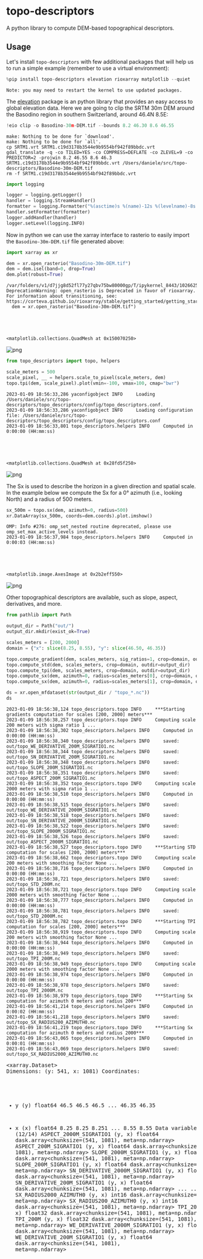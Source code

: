 # topo-descriptors

A python library to compute DEM-based topographical descriptors.

## Usage

Let's install `topo-descriptors` with few additional packages that will help us
to run a simple example (remember to use a virtual environment):


```python
%pip install topo-descriptors elevation rioxarray matplotlib --quiet
```

    Note: you may need to restart the kernel to use updated packages.


The [elevation](https://github.com/bopen/elevation) package is an python library that
provides an easy access to global elevation data. Here we are going to clip the SRTM 30m
DEM around the Basodino region in southern Switzerland, around 46.4N 8.5E:


```python
!eio clip -o Basodino-30m-DEM.tif --bounds 8.2 46.30 8.6 46.55
```

    make: Nothing to be done for `download'.
    make: Nothing to be done for `all'.
    cp SRTM1.vrt SRTM1.c19d3178b3544e9b9554bf942f89bbdc.vrt
    gdal_translate -q -co TILED=YES -co COMPRESS=DEFLATE -co ZLEVEL=9 -co PREDICTOR=2 -projwin 8.2 46.55 8.6 46.3 SRTM1.c19d3178b3544e9b9554bf942f89bbdc.vrt /Users/daniele/src/topo-descriptors/Basodino-30m-DEM.tif
    rm -f SRTM1.c19d3178b3544e9b9554bf942f89bbdc.vrt



```python
import logging

logger = logging.getLogger()
handler = logging.StreamHandler()
formatter = logging.Formatter("%(asctime)s %(name)-12s %(levelname)-8s %(message)s")
handler.setFormatter(formatter)
logger.addHandler(handler)
logger.setLevel(logging.INFO)
```

Now in python we can use the xarray interface to rasterio to easily import the
`Basodino-30m-DEM.tif` file generated above:


```python
import xarray as xr

dem = xr.open_rasterio("Basodino-30m-DEM.tif")
dem = dem.isel(band=0, drop=True)
dem.plot(robust=True)
```

    /var/folders/v1/d7jjg8d52fl77y27qbv75bw80000gp/T/ipykernel_8443/102662558.py:3: DeprecationWarning: open_rasterio is Deprecated in favor of rioxarray. For information about transitioning, see: https://corteva.github.io/rioxarray/stable/getting_started/getting_started.html
      dem = xr.open_rasterio("Basodino-30m-DEM.tif")





    <matplotlib.collections.QuadMesh at 0x150070250>




    
![png](README_files/README_6_2.png)
    



```python
from topo_descriptors import topo, helpers

scale_meters = 500
scale_pixel, __ = helpers.scale_to_pixel(scale_meters, dem)
topo.tpi(dem, scale_pixel).plot(vmin=-100, vmax=100, cmap="bwr")
```

    2023-01-09 18:56:33,286 yaconfigobject INFO     Loading /Users/daniele/src/topo-descriptors/topo_descriptors/config/topo_descriptors.conf.
    2023-01-09 18:56:33,286 yaconfigobject INFO     Loading configuration file: /Users/daniele/src/topo-descriptors/topo_descriptors/config/topo_descriptors.conf
    2023-01-09 18:56:33,801 topo_descriptors.helpers INFO     Computed in 0:00:00 (HH:mm:ss)





    <matplotlib.collections.QuadMesh at 0x28fd5f250>




    
![png](README_files/README_7_2.png)
    


The Sx is used to describe the horizon in a given direction and spatial scale.
In the example below we compute the Sx for a 0° azimuth (i.e., looking North)
and a radius of 500 meters.


```python
sx_500m = topo.sx(dem, azimuth=0, radius=500)
xr.DataArray(sx_500m, coords=dem.coords).plot.imshow()
```

    OMP: Info #276: omp_set_nested routine deprecated, please use omp_set_max_active_levels instead.
    2023-01-09 18:56:37,984 topo_descriptors.helpers INFO     Computed in 0:00:03 (HH:mm:ss)





    <matplotlib.image.AxesImage at 0x2b2eff550>




    
![png](README_files/README_9_2.png)
    


Other topographical descriptors are available, such as slope, aspect, derivatives,
and more.


```python
from pathlib import Path

output_dir = Path("out/")
output_dir.mkdir(exist_ok=True)

scales_meters = [200, 2000]
domain = {"x": slice(8.25, 8.55), "y": slice(46.50, 46.35)}

topo.compute_gradient(dem, scales_meters, sig_ratios=1, crop=domain, outdir=output_dir)
topo.compute_std(dem, scales_meters, crop=domain, outdir=output_dir)
topo.compute_tpi(dem, scales_meters, crop=domain, outdir=output_dir)
topo.compute_sx(dem, azimuth=0, radius=scales_meters[0], crop=domain, outdir=output_dir)
topo.compute_sx(dem, azimuth=0, radius=scales_meters[1], crop=domain, outdir=output_dir)

ds = xr.open_mfdataset(str(output_dir / "topo_*.nc"))
ds
```

    2023-01-09 18:56:38,124 topo_descriptors.topo INFO     ***Starting gradients computation for scales [200, 2000] meters***
    2023-01-09 18:56:38,257 topo_descriptors.topo INFO     Computing scale 200 meters with sigma ratio 1 ...
    2023-01-09 18:56:38,302 topo_descriptors.helpers INFO     Computed in 0:00:00 (HH:mm:ss)
    2023-01-09 18:56:38,340 topo_descriptors.helpers INFO     saved: out/topo_WE_DERIVATIVE_200M_SIGRATIO1.nc
    2023-01-09 18:56:38,344 topo_descriptors.helpers INFO     saved: out/topo_SN_DERIVATIVE_200M_SIGRATIO1.nc
    2023-01-09 18:56:38,348 topo_descriptors.helpers INFO     saved: out/topo_SLOPE_200M_SIGRATIO1.nc
    2023-01-09 18:56:38,351 topo_descriptors.helpers INFO     saved: out/topo_ASPECT_200M_SIGRATIO1.nc
    2023-01-09 18:56:38,352 topo_descriptors.topo INFO     Computing scale 2000 meters with sigma ratio 1 ...
    2023-01-09 18:56:38,510 topo_descriptors.helpers INFO     Computed in 0:00:00 (HH:mm:ss)
    2023-01-09 18:56:38,515 topo_descriptors.helpers INFO     saved: out/topo_WE_DERIVATIVE_2000M_SIGRATIO1.nc
    2023-01-09 18:56:38,518 topo_descriptors.helpers INFO     saved: out/topo_SN_DERIVATIVE_2000M_SIGRATIO1.nc
    2023-01-09 18:56:38,522 topo_descriptors.helpers INFO     saved: out/topo_SLOPE_2000M_SIGRATIO1.nc
    2023-01-09 18:56:38,526 topo_descriptors.helpers INFO     saved: out/topo_ASPECT_2000M_SIGRATIO1.nc
    2023-01-09 18:56:38,527 topo_descriptors.topo INFO     ***Starting STD computation for scales [200, 2000] meters***
    2023-01-09 18:56:38,662 topo_descriptors.topo INFO     Computing scale 200 meters with smoothing factor None ...
    2023-01-09 18:56:38,716 topo_descriptors.helpers INFO     Computed in 0:00:00 (HH:mm:ss)
    2023-01-09 18:56:38,721 topo_descriptors.helpers INFO     saved: out/topo_STD_200M.nc
    2023-01-09 18:56:38,721 topo_descriptors.topo INFO     Computing scale 2000 meters with smoothing factor None ...
    2023-01-09 18:56:38,777 topo_descriptors.helpers INFO     Computed in 0:00:00 (HH:mm:ss)
    2023-01-09 18:56:38,781 topo_descriptors.helpers INFO     saved: out/topo_STD_2000M.nc
    2023-01-09 18:56:38,782 topo_descriptors.topo INFO     ***Starting TPI computation for scales [200, 2000] meters***
    2023-01-09 18:56:38,919 topo_descriptors.topo INFO     Computing scale 200 meters with smoothing factor None ...
    2023-01-09 18:56:38,944 topo_descriptors.helpers INFO     Computed in 0:00:00 (HH:mm:ss)
    2023-01-09 18:56:38,949 topo_descriptors.helpers INFO     saved: out/topo_TPI_200M.nc
    2023-01-09 18:56:38,949 topo_descriptors.topo INFO     Computing scale 2000 meters with smoothing factor None ...
    2023-01-09 18:56:38,974 topo_descriptors.helpers INFO     Computed in 0:00:00 (HH:mm:ss)
    2023-01-09 18:56:38,978 topo_descriptors.helpers INFO     saved: out/topo_TPI_2000M.nc
    2023-01-09 18:56:38,979 topo_descriptors.topo INFO     ***Starting Sx computation for azimuth 0 meters and radius 200***
    2023-01-09 18:56:41,214 topo_descriptors.helpers INFO     Computed in 0:00:02 (HH:mm:ss)
    2023-01-09 18:56:41,218 topo_descriptors.helpers INFO     saved: out/topo_SX_RADIUS200_AZIMUTH0.nc
    2023-01-09 18:56:41,219 topo_descriptors.topo INFO     ***Starting Sx computation for azimuth 0 meters and radius 2000***
    2023-01-09 18:56:43,065 topo_descriptors.helpers INFO     Computed in 0:00:01 (HH:mm:ss)
    2023-01-09 18:56:43,069 topo_descriptors.helpers INFO     saved: out/topo_SX_RADIUS2000_AZIMUTH0.nc





<div><svg style="position: absolute; width: 0; height: 0; overflow: hidden">
<defs>
<symbol id="icon-database" viewBox="0 0 32 32">
<path d="M16 0c-8.837 0-16 2.239-16 5v4c0 2.761 7.163 5 16 5s16-2.239 16-5v-4c0-2.761-7.163-5-16-5z"></path>
<path d="M16 17c-8.837 0-16-2.239-16-5v6c0 2.761 7.163 5 16 5s16-2.239 16-5v-6c0 2.761-7.163 5-16 5z"></path>
<path d="M16 26c-8.837 0-16-2.239-16-5v6c0 2.761 7.163 5 16 5s16-2.239 16-5v-6c0 2.761-7.163 5-16 5z"></path>
</symbol>
<symbol id="icon-file-text2" viewBox="0 0 32 32">
<path d="M28.681 7.159c-0.694-0.947-1.662-2.053-2.724-3.116s-2.169-2.030-3.116-2.724c-1.612-1.182-2.393-1.319-2.841-1.319h-15.5c-1.378 0-2.5 1.121-2.5 2.5v27c0 1.378 1.122 2.5 2.5 2.5h23c1.378 0 2.5-1.122 2.5-2.5v-19.5c0-0.448-0.137-1.23-1.319-2.841zM24.543 5.457c0.959 0.959 1.712 1.825 2.268 2.543h-4.811v-4.811c0.718 0.556 1.584 1.309 2.543 2.268zM28 29.5c0 0.271-0.229 0.5-0.5 0.5h-23c-0.271 0-0.5-0.229-0.5-0.5v-27c0-0.271 0.229-0.5 0.5-0.5 0 0 15.499-0 15.5 0v7c0 0.552 0.448 1 1 1h7v19.5z"></path>
<path d="M23 26h-14c-0.552 0-1-0.448-1-1s0.448-1 1-1h14c0.552 0 1 0.448 1 1s-0.448 1-1 1z"></path>
<path d="M23 22h-14c-0.552 0-1-0.448-1-1s0.448-1 1-1h14c0.552 0 1 0.448 1 1s-0.448 1-1 1z"></path>
<path d="M23 18h-14c-0.552 0-1-0.448-1-1s0.448-1 1-1h14c0.552 0 1 0.448 1 1s-0.448 1-1 1z"></path>
</symbol>
</defs>
</svg>
<style>/* CSS stylesheet for displaying xarray objects in jupyterlab.
 *
 */

:root {
  --xr-font-color0: var(--jp-content-font-color0, rgba(0, 0, 0, 1));
  --xr-font-color2: var(--jp-content-font-color2, rgba(0, 0, 0, 0.54));
  --xr-font-color3: var(--jp-content-font-color3, rgba(0, 0, 0, 0.38));
  --xr-border-color: var(--jp-border-color2, #e0e0e0);
  --xr-disabled-color: var(--jp-layout-color3, #bdbdbd);
  --xr-background-color: var(--jp-layout-color0, white);
  --xr-background-color-row-even: var(--jp-layout-color1, white);
  --xr-background-color-row-odd: var(--jp-layout-color2, #eeeeee);
}

html[theme=dark],
body[data-theme=dark],
body.vscode-dark {
  --xr-font-color0: rgba(255, 255, 255, 1);
  --xr-font-color2: rgba(255, 255, 255, 0.54);
  --xr-font-color3: rgba(255, 255, 255, 0.38);
  --xr-border-color: #1F1F1F;
  --xr-disabled-color: #515151;
  --xr-background-color: #111111;
  --xr-background-color-row-even: #111111;
  --xr-background-color-row-odd: #313131;
}

.xr-wrap {
  display: block !important;
  min-width: 300px;
  max-width: 700px;
}

.xr-text-repr-fallback {
  /* fallback to plain text repr when CSS is not injected (untrusted notebook) */
  display: none;
}

.xr-header {
  padding-top: 6px;
  padding-bottom: 6px;
  margin-bottom: 4px;
  border-bottom: solid 1px var(--xr-border-color);
}

.xr-header > div,
.xr-header > ul {
  display: inline;
  margin-top: 0;
  margin-bottom: 0;
}

.xr-obj-type,
.xr-array-name {
  margin-left: 2px;
  margin-right: 10px;
}

.xr-obj-type {
  color: var(--xr-font-color2);
}

.xr-sections {
  padding-left: 0 !important;
  display: grid;
  grid-template-columns: 150px auto auto 1fr 20px 20px;
}

.xr-section-item {
  display: contents;
}

.xr-section-item input {
  display: none;
}

.xr-section-item input + label {
  color: var(--xr-disabled-color);
}

.xr-section-item input:enabled + label {
  cursor: pointer;
  color: var(--xr-font-color2);
}

.xr-section-item input:enabled + label:hover {
  color: var(--xr-font-color0);
}

.xr-section-summary {
  grid-column: 1;
  color: var(--xr-font-color2);
  font-weight: 500;
}

.xr-section-summary > span {
  display: inline-block;
  padding-left: 0.5em;
}

.xr-section-summary-in:disabled + label {
  color: var(--xr-font-color2);
}

.xr-section-summary-in + label:before {
  display: inline-block;
  content: '►';
  font-size: 11px;
  width: 15px;
  text-align: center;
}

.xr-section-summary-in:disabled + label:before {
  color: var(--xr-disabled-color);
}

.xr-section-summary-in:checked + label:before {
  content: '▼';
}

.xr-section-summary-in:checked + label > span {
  display: none;
}

.xr-section-summary,
.xr-section-inline-details {
  padding-top: 4px;
  padding-bottom: 4px;
}

.xr-section-inline-details {
  grid-column: 2 / -1;
}

.xr-section-details {
  display: none;
  grid-column: 1 / -1;
  margin-bottom: 5px;
}

.xr-section-summary-in:checked ~ .xr-section-details {
  display: contents;
}

.xr-array-wrap {
  grid-column: 1 / -1;
  display: grid;
  grid-template-columns: 20px auto;
}

.xr-array-wrap > label {
  grid-column: 1;
  vertical-align: top;
}

.xr-preview {
  color: var(--xr-font-color3);
}

.xr-array-preview,
.xr-array-data {
  padding: 0 5px !important;
  grid-column: 2;
}

.xr-array-data,
.xr-array-in:checked ~ .xr-array-preview {
  display: none;
}

.xr-array-in:checked ~ .xr-array-data,
.xr-array-preview {
  display: inline-block;
}

.xr-dim-list {
  display: inline-block !important;
  list-style: none;
  padding: 0 !important;
  margin: 0;
}

.xr-dim-list li {
  display: inline-block;
  padding: 0;
  margin: 0;
}

.xr-dim-list:before {
  content: '(';
}

.xr-dim-list:after {
  content: ')';
}

.xr-dim-list li:not(:last-child):after {
  content: ',';
  padding-right: 5px;
}

.xr-has-index {
  font-weight: bold;
}

.xr-var-list,
.xr-var-item {
  display: contents;
}

.xr-var-item > div,
.xr-var-item label,
.xr-var-item > .xr-var-name span {
  background-color: var(--xr-background-color-row-even);
  margin-bottom: 0;
}

.xr-var-item > .xr-var-name:hover span {
  padding-right: 5px;
}

.xr-var-list > li:nth-child(odd) > div,
.xr-var-list > li:nth-child(odd) > label,
.xr-var-list > li:nth-child(odd) > .xr-var-name span {
  background-color: var(--xr-background-color-row-odd);
}

.xr-var-name {
  grid-column: 1;
}

.xr-var-dims {
  grid-column: 2;
}

.xr-var-dtype {
  grid-column: 3;
  text-align: right;
  color: var(--xr-font-color2);
}

.xr-var-preview {
  grid-column: 4;
}

.xr-index-preview {
  grid-column: 2 / 5;
  color: var(--xr-font-color2);
}

.xr-var-name,
.xr-var-dims,
.xr-var-dtype,
.xr-preview,
.xr-attrs dt {
  white-space: nowrap;
  overflow: hidden;
  text-overflow: ellipsis;
  padding-right: 10px;
}

.xr-var-name:hover,
.xr-var-dims:hover,
.xr-var-dtype:hover,
.xr-attrs dt:hover {
  overflow: visible;
  width: auto;
  z-index: 1;
}

.xr-var-attrs,
.xr-var-data,
.xr-index-data {
  display: none;
  background-color: var(--xr-background-color) !important;
  padding-bottom: 5px !important;
}

.xr-var-attrs-in:checked ~ .xr-var-attrs,
.xr-var-data-in:checked ~ .xr-var-data,
.xr-index-data-in:checked ~ .xr-index-data {
  display: block;
}

.xr-var-data > table {
  float: right;
}

.xr-var-name span,
.xr-var-data,
.xr-index-name div,
.xr-index-data,
.xr-attrs {
  padding-left: 25px !important;
}

.xr-attrs,
.xr-var-attrs,
.xr-var-data,
.xr-index-data {
  grid-column: 1 / -1;
}

dl.xr-attrs {
  padding: 0;
  margin: 0;
  display: grid;
  grid-template-columns: 125px auto;
}

.xr-attrs dt,
.xr-attrs dd {
  padding: 0;
  margin: 0;
  float: left;
  padding-right: 10px;
  width: auto;
}

.xr-attrs dt {
  font-weight: normal;
  grid-column: 1;
}

.xr-attrs dt:hover span {
  display: inline-block;
  background: var(--xr-background-color);
  padding-right: 10px;
}

.xr-attrs dd {
  grid-column: 2;
  white-space: pre-wrap;
  word-break: break-all;
}

.xr-icon-database,
.xr-icon-file-text2,
.xr-no-icon {
  display: inline-block;
  vertical-align: middle;
  width: 1em;
  height: 1.5em !important;
  stroke-width: 0;
  stroke: currentColor;
  fill: currentColor;
}
</style><pre class='xr-text-repr-fallback'>&lt;xarray.Dataset&gt;
Dimensions:                        (y: 541, x: 1081)
Coordinates:
  * y                              (y) float64 46.5 46.5 46.5 ... 46.35 46.35
  * x                              (x) float64 8.25 8.25 8.251 ... 8.55 8.55
Data variables: (12/14)
    ASPECT_2000M_SIGRATIO1         (y, x) float64 dask.array&lt;chunksize=(541, 1081), meta=np.ndarray&gt;
    ASPECT_200M_SIGRATIO1          (y, x) float64 dask.array&lt;chunksize=(541, 1081), meta=np.ndarray&gt;
    SLOPE_2000M_SIGRATIO1          (y, x) float64 dask.array&lt;chunksize=(541, 1081), meta=np.ndarray&gt;
    SLOPE_200M_SIGRATIO1           (y, x) float64 dask.array&lt;chunksize=(541, 1081), meta=np.ndarray&gt;
    SN_DERIVATIVE_2000M_SIGRATIO1  (y, x) float64 dask.array&lt;chunksize=(541, 1081), meta=np.ndarray&gt;
    SN_DERIVATIVE_200M_SIGRATIO1   (y, x) float64 dask.array&lt;chunksize=(541, 1081), meta=np.ndarray&gt;
    ...                             ...
    SX_RADIUS2000_AZIMUTH0         (y, x) int16 dask.array&lt;chunksize=(541, 1081), meta=np.ndarray&gt;
    SX_RADIUS200_AZIMUTH0          (y, x) int16 dask.array&lt;chunksize=(541, 1081), meta=np.ndarray&gt;
    TPI_2000M                      (y, x) float32 dask.array&lt;chunksize=(541, 1081), meta=np.ndarray&gt;
    TPI_200M                       (y, x) float32 dask.array&lt;chunksize=(541, 1081), meta=np.ndarray&gt;
    WE_DERIVATIVE_2000M_SIGRATIO1  (y, x) float64 dask.array&lt;chunksize=(541, 1081), meta=np.ndarray&gt;
    WE_DERIVATIVE_200M_SIGRATIO1   (y, x) float64 dask.array&lt;chunksize=(541, 1081), meta=np.ndarray&gt;</pre><div class='xr-wrap' style='display:none'><div class='xr-header'><div class='xr-obj-type'>xarray.Dataset</div></div><ul class='xr-sections'><li class='xr-section-item'><input id='section-4b721130-c21d-4f9f-abf0-e0158e9eb303' class='xr-section-summary-in' type='checkbox' disabled ><label for='section-4b721130-c21d-4f9f-abf0-e0158e9eb303' class='xr-section-summary'  title='Expand/collapse section'>Dimensions:</label><div class='xr-section-inline-details'><ul class='xr-dim-list'><li><span class='xr-has-index'>y</span>: 541</li><li><span class='xr-has-index'>x</span>: 1081</li></ul></div><div class='xr-section-details'></div></li><li class='xr-section-item'><input id='section-c39f9bee-7072-4ccd-b25b-67114592fb19' class='xr-section-summary-in' type='checkbox'  checked><label for='section-c39f9bee-7072-4ccd-b25b-67114592fb19' class='xr-section-summary' >Coordinates: <span>(2)</span></label><div class='xr-section-inline-details'></div><div class='xr-section-details'><ul class='xr-var-list'><li class='xr-var-item'><div class='xr-var-name'><span class='xr-has-index'>y</span></div><div class='xr-var-dims'>(y)</div><div class='xr-var-dtype'>float64</div><div class='xr-var-preview xr-preview'>46.5 46.5 46.5 ... 46.35 46.35</div><input id='attrs-7741060f-e179-4ec9-9a4f-23d9c1e1239b' class='xr-var-attrs-in' type='checkbox' disabled><label for='attrs-7741060f-e179-4ec9-9a4f-23d9c1e1239b' title='Show/Hide attributes'><svg class='icon xr-icon-file-text2'><use xlink:href='#icon-file-text2'></use></svg></label><input id='data-8af5b18e-39a0-4d3c-bf92-76698ac7be7b' class='xr-var-data-in' type='checkbox'><label for='data-8af5b18e-39a0-4d3c-bf92-76698ac7be7b' title='Show/Hide data repr'><svg class='icon xr-icon-database'><use xlink:href='#icon-database'></use></svg></label><div class='xr-var-attrs'><dl class='xr-attrs'></dl></div><div class='xr-var-data'><pre>array([46.5     , 46.499722, 46.499444, ..., 46.350556, 46.350278, 46.35    ])</pre></div></li><li class='xr-var-item'><div class='xr-var-name'><span class='xr-has-index'>x</span></div><div class='xr-var-dims'>(x)</div><div class='xr-var-dtype'>float64</div><div class='xr-var-preview xr-preview'>8.25 8.25 8.251 ... 8.549 8.55 8.55</div><input id='attrs-eb1fb14c-acec-4045-b715-f11826b37af4' class='xr-var-attrs-in' type='checkbox' disabled><label for='attrs-eb1fb14c-acec-4045-b715-f11826b37af4' title='Show/Hide attributes'><svg class='icon xr-icon-file-text2'><use xlink:href='#icon-file-text2'></use></svg></label><input id='data-42b89181-2603-4f31-948b-b50333c6446e' class='xr-var-data-in' type='checkbox'><label for='data-42b89181-2603-4f31-948b-b50333c6446e' title='Show/Hide data repr'><svg class='icon xr-icon-database'><use xlink:href='#icon-database'></use></svg></label><div class='xr-var-attrs'><dl class='xr-attrs'></dl></div><div class='xr-var-data'><pre>array([8.25    , 8.250278, 8.250556, ..., 8.549444, 8.549722, 8.55    ])</pre></div></li></ul></div></li><li class='xr-section-item'><input id='section-8f39a857-400d-40e2-8825-34e159b0da62' class='xr-section-summary-in' type='checkbox'  checked><label for='section-8f39a857-400d-40e2-8825-34e159b0da62' class='xr-section-summary' >Data variables: <span>(14)</span></label><div class='xr-section-inline-details'></div><div class='xr-section-details'><ul class='xr-var-list'><li class='xr-var-item'><div class='xr-var-name'><span>ASPECT_2000M_SIGRATIO1</span></div><div class='xr-var-dims'>(y, x)</div><div class='xr-var-dtype'>float64</div><div class='xr-var-preview xr-preview'>dask.array&lt;chunksize=(541, 1081), meta=np.ndarray&gt;</div><input id='attrs-ff471a68-1bd4-4dd3-927c-e077317afaeb' class='xr-var-attrs-in' type='checkbox' disabled><label for='attrs-ff471a68-1bd4-4dd3-927c-e077317afaeb' title='Show/Hide attributes'><svg class='icon xr-icon-file-text2'><use xlink:href='#icon-file-text2'></use></svg></label><input id='data-dadb9050-f7fb-4a29-8cd8-e87034bc865d' class='xr-var-data-in' type='checkbox'><label for='data-dadb9050-f7fb-4a29-8cd8-e87034bc865d' title='Show/Hide data repr'><svg class='icon xr-icon-database'><use xlink:href='#icon-database'></use></svg></label><div class='xr-var-attrs'><dl class='xr-attrs'></dl></div><div class='xr-var-data'><table>
    <tr>
        <td>
            <table style="border-collapse: collapse;">
                <thead>
                    <tr>
                        <td> </td>
                        <th> Array </th>
                        <th> Chunk </th>
                    </tr>
                </thead>
                <tbody>

                    <tr>
                        <th> Bytes </th>
                        <td> 4.46 MiB </td>
                        <td> 4.46 MiB </td>
                    </tr>

                    <tr>
                        <th> Shape </th>
                        <td> (541, 1081) </td>
                        <td> (541, 1081) </td>
                    </tr>
                    <tr>
                        <th> Dask graph </th>
                        <td colspan="2"> 1 chunks in 2 graph layers </td>
                    </tr>
                    <tr>
                        <th> Data type </th>
                        <td colspan="2"> float64 numpy.ndarray </td>
                    </tr>
                </tbody>
            </table>
        </td>
        <td>
        <svg width="170" height="110" style="stroke:rgb(0,0,0);stroke-width:1" >

  <!-- Horizontal lines -->
  <line x1="0" y1="0" x2="120" y2="0" style="stroke-width:2" />
  <line x1="0" y1="60" x2="120" y2="60" style="stroke-width:2" />

  <!-- Vertical lines -->
  <line x1="0" y1="0" x2="0" y2="60" style="stroke-width:2" />
  <line x1="120" y1="0" x2="120" y2="60" style="stroke-width:2" />

  <!-- Colored Rectangle -->
  <polygon points="0.0,0.0 120.0,0.0 120.0,60.05550416281221 0.0,60.05550416281221" style="fill:#ECB172A0;stroke-width:0"/>

  <!-- Text -->
  <text x="60.000000" y="80.055504" font-size="1.0rem" font-weight="100" text-anchor="middle" >1081</text>
  <text x="140.000000" y="30.027752" font-size="1.0rem" font-weight="100" text-anchor="middle" transform="rotate(-90,140.000000,30.027752)">541</text>
</svg>
        </td>
    </tr>
</table></div></li><li class='xr-var-item'><div class='xr-var-name'><span>ASPECT_200M_SIGRATIO1</span></div><div class='xr-var-dims'>(y, x)</div><div class='xr-var-dtype'>float64</div><div class='xr-var-preview xr-preview'>dask.array&lt;chunksize=(541, 1081), meta=np.ndarray&gt;</div><input id='attrs-2482905d-a803-4318-9429-dd2fad414e53' class='xr-var-attrs-in' type='checkbox' disabled><label for='attrs-2482905d-a803-4318-9429-dd2fad414e53' title='Show/Hide attributes'><svg class='icon xr-icon-file-text2'><use xlink:href='#icon-file-text2'></use></svg></label><input id='data-72e5d366-1357-4b93-b639-d5d2f319389e' class='xr-var-data-in' type='checkbox'><label for='data-72e5d366-1357-4b93-b639-d5d2f319389e' title='Show/Hide data repr'><svg class='icon xr-icon-database'><use xlink:href='#icon-database'></use></svg></label><div class='xr-var-attrs'><dl class='xr-attrs'></dl></div><div class='xr-var-data'><table>
    <tr>
        <td>
            <table style="border-collapse: collapse;">
                <thead>
                    <tr>
                        <td> </td>
                        <th> Array </th>
                        <th> Chunk </th>
                    </tr>
                </thead>
                <tbody>

                    <tr>
                        <th> Bytes </th>
                        <td> 4.46 MiB </td>
                        <td> 4.46 MiB </td>
                    </tr>

                    <tr>
                        <th> Shape </th>
                        <td> (541, 1081) </td>
                        <td> (541, 1081) </td>
                    </tr>
                    <tr>
                        <th> Dask graph </th>
                        <td colspan="2"> 1 chunks in 2 graph layers </td>
                    </tr>
                    <tr>
                        <th> Data type </th>
                        <td colspan="2"> float64 numpy.ndarray </td>
                    </tr>
                </tbody>
            </table>
        </td>
        <td>
        <svg width="170" height="110" style="stroke:rgb(0,0,0);stroke-width:1" >

  <!-- Horizontal lines -->
  <line x1="0" y1="0" x2="120" y2="0" style="stroke-width:2" />
  <line x1="0" y1="60" x2="120" y2="60" style="stroke-width:2" />

  <!-- Vertical lines -->
  <line x1="0" y1="0" x2="0" y2="60" style="stroke-width:2" />
  <line x1="120" y1="0" x2="120" y2="60" style="stroke-width:2" />

  <!-- Colored Rectangle -->
  <polygon points="0.0,0.0 120.0,0.0 120.0,60.05550416281221 0.0,60.05550416281221" style="fill:#ECB172A0;stroke-width:0"/>

  <!-- Text -->
  <text x="60.000000" y="80.055504" font-size="1.0rem" font-weight="100" text-anchor="middle" >1081</text>
  <text x="140.000000" y="30.027752" font-size="1.0rem" font-weight="100" text-anchor="middle" transform="rotate(-90,140.000000,30.027752)">541</text>
</svg>
        </td>
    </tr>
</table></div></li><li class='xr-var-item'><div class='xr-var-name'><span>SLOPE_2000M_SIGRATIO1</span></div><div class='xr-var-dims'>(y, x)</div><div class='xr-var-dtype'>float64</div><div class='xr-var-preview xr-preview'>dask.array&lt;chunksize=(541, 1081), meta=np.ndarray&gt;</div><input id='attrs-fae38982-9984-4e51-9356-9f6295a18e59' class='xr-var-attrs-in' type='checkbox' disabled><label for='attrs-fae38982-9984-4e51-9356-9f6295a18e59' title='Show/Hide attributes'><svg class='icon xr-icon-file-text2'><use xlink:href='#icon-file-text2'></use></svg></label><input id='data-435515b4-2d45-4594-8726-30a82c56de3e' class='xr-var-data-in' type='checkbox'><label for='data-435515b4-2d45-4594-8726-30a82c56de3e' title='Show/Hide data repr'><svg class='icon xr-icon-database'><use xlink:href='#icon-database'></use></svg></label><div class='xr-var-attrs'><dl class='xr-attrs'></dl></div><div class='xr-var-data'><table>
    <tr>
        <td>
            <table style="border-collapse: collapse;">
                <thead>
                    <tr>
                        <td> </td>
                        <th> Array </th>
                        <th> Chunk </th>
                    </tr>
                </thead>
                <tbody>

                    <tr>
                        <th> Bytes </th>
                        <td> 4.46 MiB </td>
                        <td> 4.46 MiB </td>
                    </tr>

                    <tr>
                        <th> Shape </th>
                        <td> (541, 1081) </td>
                        <td> (541, 1081) </td>
                    </tr>
                    <tr>
                        <th> Dask graph </th>
                        <td colspan="2"> 1 chunks in 2 graph layers </td>
                    </tr>
                    <tr>
                        <th> Data type </th>
                        <td colspan="2"> float64 numpy.ndarray </td>
                    </tr>
                </tbody>
            </table>
        </td>
        <td>
        <svg width="170" height="110" style="stroke:rgb(0,0,0);stroke-width:1" >

  <!-- Horizontal lines -->
  <line x1="0" y1="0" x2="120" y2="0" style="stroke-width:2" />
  <line x1="0" y1="60" x2="120" y2="60" style="stroke-width:2" />

  <!-- Vertical lines -->
  <line x1="0" y1="0" x2="0" y2="60" style="stroke-width:2" />
  <line x1="120" y1="0" x2="120" y2="60" style="stroke-width:2" />

  <!-- Colored Rectangle -->
  <polygon points="0.0,0.0 120.0,0.0 120.0,60.05550416281221 0.0,60.05550416281221" style="fill:#ECB172A0;stroke-width:0"/>

  <!-- Text -->
  <text x="60.000000" y="80.055504" font-size="1.0rem" font-weight="100" text-anchor="middle" >1081</text>
  <text x="140.000000" y="30.027752" font-size="1.0rem" font-weight="100" text-anchor="middle" transform="rotate(-90,140.000000,30.027752)">541</text>
</svg>
        </td>
    </tr>
</table></div></li><li class='xr-var-item'><div class='xr-var-name'><span>SLOPE_200M_SIGRATIO1</span></div><div class='xr-var-dims'>(y, x)</div><div class='xr-var-dtype'>float64</div><div class='xr-var-preview xr-preview'>dask.array&lt;chunksize=(541, 1081), meta=np.ndarray&gt;</div><input id='attrs-e914427a-5431-4203-9e2f-193825ac2136' class='xr-var-attrs-in' type='checkbox' disabled><label for='attrs-e914427a-5431-4203-9e2f-193825ac2136' title='Show/Hide attributes'><svg class='icon xr-icon-file-text2'><use xlink:href='#icon-file-text2'></use></svg></label><input id='data-65fc89ef-fe00-48e3-ba2c-559750d67661' class='xr-var-data-in' type='checkbox'><label for='data-65fc89ef-fe00-48e3-ba2c-559750d67661' title='Show/Hide data repr'><svg class='icon xr-icon-database'><use xlink:href='#icon-database'></use></svg></label><div class='xr-var-attrs'><dl class='xr-attrs'></dl></div><div class='xr-var-data'><table>
    <tr>
        <td>
            <table style="border-collapse: collapse;">
                <thead>
                    <tr>
                        <td> </td>
                        <th> Array </th>
                        <th> Chunk </th>
                    </tr>
                </thead>
                <tbody>

                    <tr>
                        <th> Bytes </th>
                        <td> 4.46 MiB </td>
                        <td> 4.46 MiB </td>
                    </tr>

                    <tr>
                        <th> Shape </th>
                        <td> (541, 1081) </td>
                        <td> (541, 1081) </td>
                    </tr>
                    <tr>
                        <th> Dask graph </th>
                        <td colspan="2"> 1 chunks in 2 graph layers </td>
                    </tr>
                    <tr>
                        <th> Data type </th>
                        <td colspan="2"> float64 numpy.ndarray </td>
                    </tr>
                </tbody>
            </table>
        </td>
        <td>
        <svg width="170" height="110" style="stroke:rgb(0,0,0);stroke-width:1" >

  <!-- Horizontal lines -->
  <line x1="0" y1="0" x2="120" y2="0" style="stroke-width:2" />
  <line x1="0" y1="60" x2="120" y2="60" style="stroke-width:2" />

  <!-- Vertical lines -->
  <line x1="0" y1="0" x2="0" y2="60" style="stroke-width:2" />
  <line x1="120" y1="0" x2="120" y2="60" style="stroke-width:2" />

  <!-- Colored Rectangle -->
  <polygon points="0.0,0.0 120.0,0.0 120.0,60.05550416281221 0.0,60.05550416281221" style="fill:#ECB172A0;stroke-width:0"/>

  <!-- Text -->
  <text x="60.000000" y="80.055504" font-size="1.0rem" font-weight="100" text-anchor="middle" >1081</text>
  <text x="140.000000" y="30.027752" font-size="1.0rem" font-weight="100" text-anchor="middle" transform="rotate(-90,140.000000,30.027752)">541</text>
</svg>
        </td>
    </tr>
</table></div></li><li class='xr-var-item'><div class='xr-var-name'><span>SN_DERIVATIVE_2000M_SIGRATIO1</span></div><div class='xr-var-dims'>(y, x)</div><div class='xr-var-dtype'>float64</div><div class='xr-var-preview xr-preview'>dask.array&lt;chunksize=(541, 1081), meta=np.ndarray&gt;</div><input id='attrs-942077c4-18d6-4cb7-92dc-94f043053ee9' class='xr-var-attrs-in' type='checkbox' disabled><label for='attrs-942077c4-18d6-4cb7-92dc-94f043053ee9' title='Show/Hide attributes'><svg class='icon xr-icon-file-text2'><use xlink:href='#icon-file-text2'></use></svg></label><input id='data-0a1f4dcc-764a-4a0b-9b52-9759db61cdd1' class='xr-var-data-in' type='checkbox'><label for='data-0a1f4dcc-764a-4a0b-9b52-9759db61cdd1' title='Show/Hide data repr'><svg class='icon xr-icon-database'><use xlink:href='#icon-database'></use></svg></label><div class='xr-var-attrs'><dl class='xr-attrs'></dl></div><div class='xr-var-data'><table>
    <tr>
        <td>
            <table style="border-collapse: collapse;">
                <thead>
                    <tr>
                        <td> </td>
                        <th> Array </th>
                        <th> Chunk </th>
                    </tr>
                </thead>
                <tbody>

                    <tr>
                        <th> Bytes </th>
                        <td> 4.46 MiB </td>
                        <td> 4.46 MiB </td>
                    </tr>

                    <tr>
                        <th> Shape </th>
                        <td> (541, 1081) </td>
                        <td> (541, 1081) </td>
                    </tr>
                    <tr>
                        <th> Dask graph </th>
                        <td colspan="2"> 1 chunks in 2 graph layers </td>
                    </tr>
                    <tr>
                        <th> Data type </th>
                        <td colspan="2"> float64 numpy.ndarray </td>
                    </tr>
                </tbody>
            </table>
        </td>
        <td>
        <svg width="170" height="110" style="stroke:rgb(0,0,0);stroke-width:1" >

  <!-- Horizontal lines -->
  <line x1="0" y1="0" x2="120" y2="0" style="stroke-width:2" />
  <line x1="0" y1="60" x2="120" y2="60" style="stroke-width:2" />

  <!-- Vertical lines -->
  <line x1="0" y1="0" x2="0" y2="60" style="stroke-width:2" />
  <line x1="120" y1="0" x2="120" y2="60" style="stroke-width:2" />

  <!-- Colored Rectangle -->
  <polygon points="0.0,0.0 120.0,0.0 120.0,60.05550416281221 0.0,60.05550416281221" style="fill:#ECB172A0;stroke-width:0"/>

  <!-- Text -->
  <text x="60.000000" y="80.055504" font-size="1.0rem" font-weight="100" text-anchor="middle" >1081</text>
  <text x="140.000000" y="30.027752" font-size="1.0rem" font-weight="100" text-anchor="middle" transform="rotate(-90,140.000000,30.027752)">541</text>
</svg>
        </td>
    </tr>
</table></div></li><li class='xr-var-item'><div class='xr-var-name'><span>SN_DERIVATIVE_200M_SIGRATIO1</span></div><div class='xr-var-dims'>(y, x)</div><div class='xr-var-dtype'>float64</div><div class='xr-var-preview xr-preview'>dask.array&lt;chunksize=(541, 1081), meta=np.ndarray&gt;</div><input id='attrs-2d72e469-1c2d-4e5a-837b-af1c187c20f4' class='xr-var-attrs-in' type='checkbox' disabled><label for='attrs-2d72e469-1c2d-4e5a-837b-af1c187c20f4' title='Show/Hide attributes'><svg class='icon xr-icon-file-text2'><use xlink:href='#icon-file-text2'></use></svg></label><input id='data-e7172979-617c-42f4-b9cf-4a5c962b69eb' class='xr-var-data-in' type='checkbox'><label for='data-e7172979-617c-42f4-b9cf-4a5c962b69eb' title='Show/Hide data repr'><svg class='icon xr-icon-database'><use xlink:href='#icon-database'></use></svg></label><div class='xr-var-attrs'><dl class='xr-attrs'></dl></div><div class='xr-var-data'><table>
    <tr>
        <td>
            <table style="border-collapse: collapse;">
                <thead>
                    <tr>
                        <td> </td>
                        <th> Array </th>
                        <th> Chunk </th>
                    </tr>
                </thead>
                <tbody>

                    <tr>
                        <th> Bytes </th>
                        <td> 4.46 MiB </td>
                        <td> 4.46 MiB </td>
                    </tr>

                    <tr>
                        <th> Shape </th>
                        <td> (541, 1081) </td>
                        <td> (541, 1081) </td>
                    </tr>
                    <tr>
                        <th> Dask graph </th>
                        <td colspan="2"> 1 chunks in 2 graph layers </td>
                    </tr>
                    <tr>
                        <th> Data type </th>
                        <td colspan="2"> float64 numpy.ndarray </td>
                    </tr>
                </tbody>
            </table>
        </td>
        <td>
        <svg width="170" height="110" style="stroke:rgb(0,0,0);stroke-width:1" >

  <!-- Horizontal lines -->
  <line x1="0" y1="0" x2="120" y2="0" style="stroke-width:2" />
  <line x1="0" y1="60" x2="120" y2="60" style="stroke-width:2" />

  <!-- Vertical lines -->
  <line x1="0" y1="0" x2="0" y2="60" style="stroke-width:2" />
  <line x1="120" y1="0" x2="120" y2="60" style="stroke-width:2" />

  <!-- Colored Rectangle -->
  <polygon points="0.0,0.0 120.0,0.0 120.0,60.05550416281221 0.0,60.05550416281221" style="fill:#ECB172A0;stroke-width:0"/>

  <!-- Text -->
  <text x="60.000000" y="80.055504" font-size="1.0rem" font-weight="100" text-anchor="middle" >1081</text>
  <text x="140.000000" y="30.027752" font-size="1.0rem" font-weight="100" text-anchor="middle" transform="rotate(-90,140.000000,30.027752)">541</text>
</svg>
        </td>
    </tr>
</table></div></li><li class='xr-var-item'><div class='xr-var-name'><span>STD_2000M</span></div><div class='xr-var-dims'>(y, x)</div><div class='xr-var-dtype'>float64</div><div class='xr-var-preview xr-preview'>dask.array&lt;chunksize=(541, 1081), meta=np.ndarray&gt;</div><input id='attrs-8a210a9d-e281-420a-b901-21f78188ac2a' class='xr-var-attrs-in' type='checkbox' disabled><label for='attrs-8a210a9d-e281-420a-b901-21f78188ac2a' title='Show/Hide attributes'><svg class='icon xr-icon-file-text2'><use xlink:href='#icon-file-text2'></use></svg></label><input id='data-c2474a16-21d4-441a-8dc2-087e30590b9d' class='xr-var-data-in' type='checkbox'><label for='data-c2474a16-21d4-441a-8dc2-087e30590b9d' title='Show/Hide data repr'><svg class='icon xr-icon-database'><use xlink:href='#icon-database'></use></svg></label><div class='xr-var-attrs'><dl class='xr-attrs'></dl></div><div class='xr-var-data'><table>
    <tr>
        <td>
            <table style="border-collapse: collapse;">
                <thead>
                    <tr>
                        <td> </td>
                        <th> Array </th>
                        <th> Chunk </th>
                    </tr>
                </thead>
                <tbody>

                    <tr>
                        <th> Bytes </th>
                        <td> 4.46 MiB </td>
                        <td> 4.46 MiB </td>
                    </tr>

                    <tr>
                        <th> Shape </th>
                        <td> (541, 1081) </td>
                        <td> (541, 1081) </td>
                    </tr>
                    <tr>
                        <th> Dask graph </th>
                        <td colspan="2"> 1 chunks in 2 graph layers </td>
                    </tr>
                    <tr>
                        <th> Data type </th>
                        <td colspan="2"> float64 numpy.ndarray </td>
                    </tr>
                </tbody>
            </table>
        </td>
        <td>
        <svg width="170" height="110" style="stroke:rgb(0,0,0);stroke-width:1" >

  <!-- Horizontal lines -->
  <line x1="0" y1="0" x2="120" y2="0" style="stroke-width:2" />
  <line x1="0" y1="60" x2="120" y2="60" style="stroke-width:2" />

  <!-- Vertical lines -->
  <line x1="0" y1="0" x2="0" y2="60" style="stroke-width:2" />
  <line x1="120" y1="0" x2="120" y2="60" style="stroke-width:2" />

  <!-- Colored Rectangle -->
  <polygon points="0.0,0.0 120.0,0.0 120.0,60.05550416281221 0.0,60.05550416281221" style="fill:#ECB172A0;stroke-width:0"/>

  <!-- Text -->
  <text x="60.000000" y="80.055504" font-size="1.0rem" font-weight="100" text-anchor="middle" >1081</text>
  <text x="140.000000" y="30.027752" font-size="1.0rem" font-weight="100" text-anchor="middle" transform="rotate(-90,140.000000,30.027752)">541</text>
</svg>
        </td>
    </tr>
</table></div></li><li class='xr-var-item'><div class='xr-var-name'><span>STD_200M</span></div><div class='xr-var-dims'>(y, x)</div><div class='xr-var-dtype'>float64</div><div class='xr-var-preview xr-preview'>dask.array&lt;chunksize=(541, 1081), meta=np.ndarray&gt;</div><input id='attrs-4a7070d9-a3d5-4cee-b044-8562e7da282c' class='xr-var-attrs-in' type='checkbox' disabled><label for='attrs-4a7070d9-a3d5-4cee-b044-8562e7da282c' title='Show/Hide attributes'><svg class='icon xr-icon-file-text2'><use xlink:href='#icon-file-text2'></use></svg></label><input id='data-2b30def2-fd19-4c77-aad3-7aa7db2f233b' class='xr-var-data-in' type='checkbox'><label for='data-2b30def2-fd19-4c77-aad3-7aa7db2f233b' title='Show/Hide data repr'><svg class='icon xr-icon-database'><use xlink:href='#icon-database'></use></svg></label><div class='xr-var-attrs'><dl class='xr-attrs'></dl></div><div class='xr-var-data'><table>
    <tr>
        <td>
            <table style="border-collapse: collapse;">
                <thead>
                    <tr>
                        <td> </td>
                        <th> Array </th>
                        <th> Chunk </th>
                    </tr>
                </thead>
                <tbody>

                    <tr>
                        <th> Bytes </th>
                        <td> 4.46 MiB </td>
                        <td> 4.46 MiB </td>
                    </tr>

                    <tr>
                        <th> Shape </th>
                        <td> (541, 1081) </td>
                        <td> (541, 1081) </td>
                    </tr>
                    <tr>
                        <th> Dask graph </th>
                        <td colspan="2"> 1 chunks in 2 graph layers </td>
                    </tr>
                    <tr>
                        <th> Data type </th>
                        <td colspan="2"> float64 numpy.ndarray </td>
                    </tr>
                </tbody>
            </table>
        </td>
        <td>
        <svg width="170" height="110" style="stroke:rgb(0,0,0);stroke-width:1" >

  <!-- Horizontal lines -->
  <line x1="0" y1="0" x2="120" y2="0" style="stroke-width:2" />
  <line x1="0" y1="60" x2="120" y2="60" style="stroke-width:2" />

  <!-- Vertical lines -->
  <line x1="0" y1="0" x2="0" y2="60" style="stroke-width:2" />
  <line x1="120" y1="0" x2="120" y2="60" style="stroke-width:2" />

  <!-- Colored Rectangle -->
  <polygon points="0.0,0.0 120.0,0.0 120.0,60.05550416281221 0.0,60.05550416281221" style="fill:#ECB172A0;stroke-width:0"/>

  <!-- Text -->
  <text x="60.000000" y="80.055504" font-size="1.0rem" font-weight="100" text-anchor="middle" >1081</text>
  <text x="140.000000" y="30.027752" font-size="1.0rem" font-weight="100" text-anchor="middle" transform="rotate(-90,140.000000,30.027752)">541</text>
</svg>
        </td>
    </tr>
</table></div></li><li class='xr-var-item'><div class='xr-var-name'><span>SX_RADIUS2000_AZIMUTH0</span></div><div class='xr-var-dims'>(y, x)</div><div class='xr-var-dtype'>int16</div><div class='xr-var-preview xr-preview'>dask.array&lt;chunksize=(541, 1081), meta=np.ndarray&gt;</div><input id='attrs-dce2e4e7-ffe3-401c-a9e4-e43c155952a5' class='xr-var-attrs-in' type='checkbox' disabled><label for='attrs-dce2e4e7-ffe3-401c-a9e4-e43c155952a5' title='Show/Hide attributes'><svg class='icon xr-icon-file-text2'><use xlink:href='#icon-file-text2'></use></svg></label><input id='data-17b8c0e6-77c9-457f-acbe-64f9e9265911' class='xr-var-data-in' type='checkbox'><label for='data-17b8c0e6-77c9-457f-acbe-64f9e9265911' title='Show/Hide data repr'><svg class='icon xr-icon-database'><use xlink:href='#icon-database'></use></svg></label><div class='xr-var-attrs'><dl class='xr-attrs'></dl></div><div class='xr-var-data'><table>
    <tr>
        <td>
            <table style="border-collapse: collapse;">
                <thead>
                    <tr>
                        <td> </td>
                        <th> Array </th>
                        <th> Chunk </th>
                    </tr>
                </thead>
                <tbody>

                    <tr>
                        <th> Bytes </th>
                        <td> 1.12 MiB </td>
                        <td> 1.12 MiB </td>
                    </tr>

                    <tr>
                        <th> Shape </th>
                        <td> (541, 1081) </td>
                        <td> (541, 1081) </td>
                    </tr>
                    <tr>
                        <th> Dask graph </th>
                        <td colspan="2"> 1 chunks in 2 graph layers </td>
                    </tr>
                    <tr>
                        <th> Data type </th>
                        <td colspan="2"> int16 numpy.ndarray </td>
                    </tr>
                </tbody>
            </table>
        </td>
        <td>
        <svg width="170" height="110" style="stroke:rgb(0,0,0);stroke-width:1" >

  <!-- Horizontal lines -->
  <line x1="0" y1="0" x2="120" y2="0" style="stroke-width:2" />
  <line x1="0" y1="60" x2="120" y2="60" style="stroke-width:2" />

  <!-- Vertical lines -->
  <line x1="0" y1="0" x2="0" y2="60" style="stroke-width:2" />
  <line x1="120" y1="0" x2="120" y2="60" style="stroke-width:2" />

  <!-- Colored Rectangle -->
  <polygon points="0.0,0.0 120.0,0.0 120.0,60.05550416281221 0.0,60.05550416281221" style="fill:#ECB172A0;stroke-width:0"/>

  <!-- Text -->
  <text x="60.000000" y="80.055504" font-size="1.0rem" font-weight="100" text-anchor="middle" >1081</text>
  <text x="140.000000" y="30.027752" font-size="1.0rem" font-weight="100" text-anchor="middle" transform="rotate(-90,140.000000,30.027752)">541</text>
</svg>
        </td>
    </tr>
</table></div></li><li class='xr-var-item'><div class='xr-var-name'><span>SX_RADIUS200_AZIMUTH0</span></div><div class='xr-var-dims'>(y, x)</div><div class='xr-var-dtype'>int16</div><div class='xr-var-preview xr-preview'>dask.array&lt;chunksize=(541, 1081), meta=np.ndarray&gt;</div><input id='attrs-e4840619-8657-497a-8125-e9b7f5eddb8e' class='xr-var-attrs-in' type='checkbox' disabled><label for='attrs-e4840619-8657-497a-8125-e9b7f5eddb8e' title='Show/Hide attributes'><svg class='icon xr-icon-file-text2'><use xlink:href='#icon-file-text2'></use></svg></label><input id='data-0753cb48-e398-47a4-bf7b-6e767e525c3f' class='xr-var-data-in' type='checkbox'><label for='data-0753cb48-e398-47a4-bf7b-6e767e525c3f' title='Show/Hide data repr'><svg class='icon xr-icon-database'><use xlink:href='#icon-database'></use></svg></label><div class='xr-var-attrs'><dl class='xr-attrs'></dl></div><div class='xr-var-data'><table>
    <tr>
        <td>
            <table style="border-collapse: collapse;">
                <thead>
                    <tr>
                        <td> </td>
                        <th> Array </th>
                        <th> Chunk </th>
                    </tr>
                </thead>
                <tbody>

                    <tr>
                        <th> Bytes </th>
                        <td> 1.12 MiB </td>
                        <td> 1.12 MiB </td>
                    </tr>

                    <tr>
                        <th> Shape </th>
                        <td> (541, 1081) </td>
                        <td> (541, 1081) </td>
                    </tr>
                    <tr>
                        <th> Dask graph </th>
                        <td colspan="2"> 1 chunks in 2 graph layers </td>
                    </tr>
                    <tr>
                        <th> Data type </th>
                        <td colspan="2"> int16 numpy.ndarray </td>
                    </tr>
                </tbody>
            </table>
        </td>
        <td>
        <svg width="170" height="110" style="stroke:rgb(0,0,0);stroke-width:1" >

  <!-- Horizontal lines -->
  <line x1="0" y1="0" x2="120" y2="0" style="stroke-width:2" />
  <line x1="0" y1="60" x2="120" y2="60" style="stroke-width:2" />

  <!-- Vertical lines -->
  <line x1="0" y1="0" x2="0" y2="60" style="stroke-width:2" />
  <line x1="120" y1="0" x2="120" y2="60" style="stroke-width:2" />

  <!-- Colored Rectangle -->
  <polygon points="0.0,0.0 120.0,0.0 120.0,60.05550416281221 0.0,60.05550416281221" style="fill:#ECB172A0;stroke-width:0"/>

  <!-- Text -->
  <text x="60.000000" y="80.055504" font-size="1.0rem" font-weight="100" text-anchor="middle" >1081</text>
  <text x="140.000000" y="30.027752" font-size="1.0rem" font-weight="100" text-anchor="middle" transform="rotate(-90,140.000000,30.027752)">541</text>
</svg>
        </td>
    </tr>
</table></div></li><li class='xr-var-item'><div class='xr-var-name'><span>TPI_2000M</span></div><div class='xr-var-dims'>(y, x)</div><div class='xr-var-dtype'>float32</div><div class='xr-var-preview xr-preview'>dask.array&lt;chunksize=(541, 1081), meta=np.ndarray&gt;</div><input id='attrs-6322fe9c-0a12-449d-9444-c08bda95677b' class='xr-var-attrs-in' type='checkbox' disabled><label for='attrs-6322fe9c-0a12-449d-9444-c08bda95677b' title='Show/Hide attributes'><svg class='icon xr-icon-file-text2'><use xlink:href='#icon-file-text2'></use></svg></label><input id='data-c4e0a86e-0266-4b05-b71b-2192140e5aa0' class='xr-var-data-in' type='checkbox'><label for='data-c4e0a86e-0266-4b05-b71b-2192140e5aa0' title='Show/Hide data repr'><svg class='icon xr-icon-database'><use xlink:href='#icon-database'></use></svg></label><div class='xr-var-attrs'><dl class='xr-attrs'></dl></div><div class='xr-var-data'><table>
    <tr>
        <td>
            <table style="border-collapse: collapse;">
                <thead>
                    <tr>
                        <td> </td>
                        <th> Array </th>
                        <th> Chunk </th>
                    </tr>
                </thead>
                <tbody>

                    <tr>
                        <th> Bytes </th>
                        <td> 2.23 MiB </td>
                        <td> 2.23 MiB </td>
                    </tr>

                    <tr>
                        <th> Shape </th>
                        <td> (541, 1081) </td>
                        <td> (541, 1081) </td>
                    </tr>
                    <tr>
                        <th> Dask graph </th>
                        <td colspan="2"> 1 chunks in 2 graph layers </td>
                    </tr>
                    <tr>
                        <th> Data type </th>
                        <td colspan="2"> float32 numpy.ndarray </td>
                    </tr>
                </tbody>
            </table>
        </td>
        <td>
        <svg width="170" height="110" style="stroke:rgb(0,0,0);stroke-width:1" >

  <!-- Horizontal lines -->
  <line x1="0" y1="0" x2="120" y2="0" style="stroke-width:2" />
  <line x1="0" y1="60" x2="120" y2="60" style="stroke-width:2" />

  <!-- Vertical lines -->
  <line x1="0" y1="0" x2="0" y2="60" style="stroke-width:2" />
  <line x1="120" y1="0" x2="120" y2="60" style="stroke-width:2" />

  <!-- Colored Rectangle -->
  <polygon points="0.0,0.0 120.0,0.0 120.0,60.05550416281221 0.0,60.05550416281221" style="fill:#ECB172A0;stroke-width:0"/>

  <!-- Text -->
  <text x="60.000000" y="80.055504" font-size="1.0rem" font-weight="100" text-anchor="middle" >1081</text>
  <text x="140.000000" y="30.027752" font-size="1.0rem" font-weight="100" text-anchor="middle" transform="rotate(-90,140.000000,30.027752)">541</text>
</svg>
        </td>
    </tr>
</table></div></li><li class='xr-var-item'><div class='xr-var-name'><span>TPI_200M</span></div><div class='xr-var-dims'>(y, x)</div><div class='xr-var-dtype'>float32</div><div class='xr-var-preview xr-preview'>dask.array&lt;chunksize=(541, 1081), meta=np.ndarray&gt;</div><input id='attrs-dd574dc1-d3bf-4a2f-91d3-7354d0b384c2' class='xr-var-attrs-in' type='checkbox' disabled><label for='attrs-dd574dc1-d3bf-4a2f-91d3-7354d0b384c2' title='Show/Hide attributes'><svg class='icon xr-icon-file-text2'><use xlink:href='#icon-file-text2'></use></svg></label><input id='data-2e244f43-7607-4020-9058-941af1dee318' class='xr-var-data-in' type='checkbox'><label for='data-2e244f43-7607-4020-9058-941af1dee318' title='Show/Hide data repr'><svg class='icon xr-icon-database'><use xlink:href='#icon-database'></use></svg></label><div class='xr-var-attrs'><dl class='xr-attrs'></dl></div><div class='xr-var-data'><table>
    <tr>
        <td>
            <table style="border-collapse: collapse;">
                <thead>
                    <tr>
                        <td> </td>
                        <th> Array </th>
                        <th> Chunk </th>
                    </tr>
                </thead>
                <tbody>

                    <tr>
                        <th> Bytes </th>
                        <td> 2.23 MiB </td>
                        <td> 2.23 MiB </td>
                    </tr>

                    <tr>
                        <th> Shape </th>
                        <td> (541, 1081) </td>
                        <td> (541, 1081) </td>
                    </tr>
                    <tr>
                        <th> Dask graph </th>
                        <td colspan="2"> 1 chunks in 2 graph layers </td>
                    </tr>
                    <tr>
                        <th> Data type </th>
                        <td colspan="2"> float32 numpy.ndarray </td>
                    </tr>
                </tbody>
            </table>
        </td>
        <td>
        <svg width="170" height="110" style="stroke:rgb(0,0,0);stroke-width:1" >

  <!-- Horizontal lines -->
  <line x1="0" y1="0" x2="120" y2="0" style="stroke-width:2" />
  <line x1="0" y1="60" x2="120" y2="60" style="stroke-width:2" />

  <!-- Vertical lines -->
  <line x1="0" y1="0" x2="0" y2="60" style="stroke-width:2" />
  <line x1="120" y1="0" x2="120" y2="60" style="stroke-width:2" />

  <!-- Colored Rectangle -->
  <polygon points="0.0,0.0 120.0,0.0 120.0,60.05550416281221 0.0,60.05550416281221" style="fill:#ECB172A0;stroke-width:0"/>

  <!-- Text -->
  <text x="60.000000" y="80.055504" font-size="1.0rem" font-weight="100" text-anchor="middle" >1081</text>
  <text x="140.000000" y="30.027752" font-size="1.0rem" font-weight="100" text-anchor="middle" transform="rotate(-90,140.000000,30.027752)">541</text>
</svg>
        </td>
    </tr>
</table></div></li><li class='xr-var-item'><div class='xr-var-name'><span>WE_DERIVATIVE_2000M_SIGRATIO1</span></div><div class='xr-var-dims'>(y, x)</div><div class='xr-var-dtype'>float64</div><div class='xr-var-preview xr-preview'>dask.array&lt;chunksize=(541, 1081), meta=np.ndarray&gt;</div><input id='attrs-a04eb2bb-7522-4be0-b741-2099599ebdf5' class='xr-var-attrs-in' type='checkbox' disabled><label for='attrs-a04eb2bb-7522-4be0-b741-2099599ebdf5' title='Show/Hide attributes'><svg class='icon xr-icon-file-text2'><use xlink:href='#icon-file-text2'></use></svg></label><input id='data-68823077-fb97-473c-801a-e26b398a4d0f' class='xr-var-data-in' type='checkbox'><label for='data-68823077-fb97-473c-801a-e26b398a4d0f' title='Show/Hide data repr'><svg class='icon xr-icon-database'><use xlink:href='#icon-database'></use></svg></label><div class='xr-var-attrs'><dl class='xr-attrs'></dl></div><div class='xr-var-data'><table>
    <tr>
        <td>
            <table style="border-collapse: collapse;">
                <thead>
                    <tr>
                        <td> </td>
                        <th> Array </th>
                        <th> Chunk </th>
                    </tr>
                </thead>
                <tbody>

                    <tr>
                        <th> Bytes </th>
                        <td> 4.46 MiB </td>
                        <td> 4.46 MiB </td>
                    </tr>

                    <tr>
                        <th> Shape </th>
                        <td> (541, 1081) </td>
                        <td> (541, 1081) </td>
                    </tr>
                    <tr>
                        <th> Dask graph </th>
                        <td colspan="2"> 1 chunks in 2 graph layers </td>
                    </tr>
                    <tr>
                        <th> Data type </th>
                        <td colspan="2"> float64 numpy.ndarray </td>
                    </tr>
                </tbody>
            </table>
        </td>
        <td>
        <svg width="170" height="110" style="stroke:rgb(0,0,0);stroke-width:1" >

  <!-- Horizontal lines -->
  <line x1="0" y1="0" x2="120" y2="0" style="stroke-width:2" />
  <line x1="0" y1="60" x2="120" y2="60" style="stroke-width:2" />

  <!-- Vertical lines -->
  <line x1="0" y1="0" x2="0" y2="60" style="stroke-width:2" />
  <line x1="120" y1="0" x2="120" y2="60" style="stroke-width:2" />

  <!-- Colored Rectangle -->
  <polygon points="0.0,0.0 120.0,0.0 120.0,60.05550416281221 0.0,60.05550416281221" style="fill:#ECB172A0;stroke-width:0"/>

  <!-- Text -->
  <text x="60.000000" y="80.055504" font-size="1.0rem" font-weight="100" text-anchor="middle" >1081</text>
  <text x="140.000000" y="30.027752" font-size="1.0rem" font-weight="100" text-anchor="middle" transform="rotate(-90,140.000000,30.027752)">541</text>
</svg>
        </td>
    </tr>
</table></div></li><li class='xr-var-item'><div class='xr-var-name'><span>WE_DERIVATIVE_200M_SIGRATIO1</span></div><div class='xr-var-dims'>(y, x)</div><div class='xr-var-dtype'>float64</div><div class='xr-var-preview xr-preview'>dask.array&lt;chunksize=(541, 1081), meta=np.ndarray&gt;</div><input id='attrs-bdb73be8-b654-4c32-9004-f087ad5fab71' class='xr-var-attrs-in' type='checkbox' disabled><label for='attrs-bdb73be8-b654-4c32-9004-f087ad5fab71' title='Show/Hide attributes'><svg class='icon xr-icon-file-text2'><use xlink:href='#icon-file-text2'></use></svg></label><input id='data-caafc000-4206-47e6-a08b-bca714061160' class='xr-var-data-in' type='checkbox'><label for='data-caafc000-4206-47e6-a08b-bca714061160' title='Show/Hide data repr'><svg class='icon xr-icon-database'><use xlink:href='#icon-database'></use></svg></label><div class='xr-var-attrs'><dl class='xr-attrs'></dl></div><div class='xr-var-data'><table>
    <tr>
        <td>
            <table style="border-collapse: collapse;">
                <thead>
                    <tr>
                        <td> </td>
                        <th> Array </th>
                        <th> Chunk </th>
                    </tr>
                </thead>
                <tbody>

                    <tr>
                        <th> Bytes </th>
                        <td> 4.46 MiB </td>
                        <td> 4.46 MiB </td>
                    </tr>

                    <tr>
                        <th> Shape </th>
                        <td> (541, 1081) </td>
                        <td> (541, 1081) </td>
                    </tr>
                    <tr>
                        <th> Dask graph </th>
                        <td colspan="2"> 1 chunks in 2 graph layers </td>
                    </tr>
                    <tr>
                        <th> Data type </th>
                        <td colspan="2"> float64 numpy.ndarray </td>
                    </tr>
                </tbody>
            </table>
        </td>
        <td>
        <svg width="170" height="110" style="stroke:rgb(0,0,0);stroke-width:1" >

  <!-- Horizontal lines -->
  <line x1="0" y1="0" x2="120" y2="0" style="stroke-width:2" />
  <line x1="0" y1="60" x2="120" y2="60" style="stroke-width:2" />

  <!-- Vertical lines -->
  <line x1="0" y1="0" x2="0" y2="60" style="stroke-width:2" />
  <line x1="120" y1="0" x2="120" y2="60" style="stroke-width:2" />

  <!-- Colored Rectangle -->
  <polygon points="0.0,0.0 120.0,0.0 120.0,60.05550416281221 0.0,60.05550416281221" style="fill:#ECB172A0;stroke-width:0"/>

  <!-- Text -->
  <text x="60.000000" y="80.055504" font-size="1.0rem" font-weight="100" text-anchor="middle" >1081</text>
  <text x="140.000000" y="30.027752" font-size="1.0rem" font-weight="100" text-anchor="middle" transform="rotate(-90,140.000000,30.027752)">541</text>
</svg>
        </td>
    </tr>
</table></div></li></ul></div></li><li class='xr-section-item'><input id='section-6ca85e39-61df-40bb-bf68-5404df838bbe' class='xr-section-summary-in' type='checkbox'  ><label for='section-6ca85e39-61df-40bb-bf68-5404df838bbe' class='xr-section-summary' >Indexes: <span>(2)</span></label><div class='xr-section-inline-details'></div><div class='xr-section-details'><ul class='xr-var-list'><li class='xr-var-item'><div class='xr-index-name'><div>y</div></div><div class='xr-index-preview'>PandasIndex</div><div></div><input id='index-a3a3a9b5-d793-4af5-916f-dd97b71aa57e' class='xr-index-data-in' type='checkbox'/><label for='index-a3a3a9b5-d793-4af5-916f-dd97b71aa57e' title='Show/Hide index repr'><svg class='icon xr-icon-database'><use xlink:href='#icon-database'></use></svg></label><div class='xr-index-data'><pre>PandasIndex(Float64Index([              46.5, 46.499722222222225,  46.49944444444444,
               46.49916666666667, 46.498888888888885,  46.49861111111111,
              46.498333333333335,  46.49805555555555,  46.49777777777778,
                         46.4975,
              ...
                         46.3525, 46.352222222222224,  46.35194444444444,
               46.35166666666667,  46.35138888888889,  46.35111111111111,
              46.350833333333334,  46.35055555555555,  46.35027777777778,
                           46.35],
             dtype=&#x27;float64&#x27;, name=&#x27;y&#x27;, length=541))</pre></div></li><li class='xr-var-item'><div class='xr-index-name'><div>x</div></div><div class='xr-index-preview'>PandasIndex</div><div></div><input id='index-9360ef43-0a0f-4548-bc68-f0932642510f' class='xr-index-data-in' type='checkbox'/><label for='index-9360ef43-0a0f-4548-bc68-f0932642510f' title='Show/Hide index repr'><svg class='icon xr-icon-database'><use xlink:href='#icon-database'></use></svg></label><div class='xr-index-data'><pre>PandasIndex(Float64Index([             8.25, 8.250277777777779, 8.250555555555556,
              8.250833333333334, 8.251111111111111,  8.25138888888889,
              8.251666666666667, 8.251944444444446, 8.252222222222223,
              8.252500000000001,
              ...
              8.547500000000001, 8.547777777777778, 8.548055555555557,
              8.548333333333334, 8.548611111111112,  8.54888888888889,
              8.549166666666668, 8.549444444444445, 8.549722222222222,
                           8.55],
             dtype=&#x27;float64&#x27;, name=&#x27;x&#x27;, length=1081))</pre></div></li></ul></div></li><li class='xr-section-item'><input id='section-90cb1cbe-b8fe-4db7-9007-e276890c745a' class='xr-section-summary-in' type='checkbox' disabled ><label for='section-90cb1cbe-b8fe-4db7-9007-e276890c745a' class='xr-section-summary'  title='Expand/collapse section'>Attributes: <span>(0)</span></label><div class='xr-section-inline-details'></div><div class='xr-section-details'><dl class='xr-attrs'></dl></div></li></ul></div></div>




```python
min_max = ds.quantile(q=[0.05, 0.95])
ds = (ds - min_max.isel(quantile=0)) / (
    min_max.isel(quantile=1) - min_max.isel(quantile=0)
)
ds.to_array().plot.imshow(
    col="variable",
    col_wrap=len(scales_meters),
    robust=True,
    add_colorbar=False,
    vmin=0,
    vmax=1,
)
ds.close()
```


    
![png](README_files/README_12_0.png)
    


## Build the README

To use this Jupyter Notebook to compile the markdown's version for GitHub, first install
the conda environment using the `environment.yaml` file:

```shell
conda env create -f environment.yaml
conda activate topo
```

Then generate the `README.md` by running:

```shell
jupyter nbconvert --execute --to markdown README.ipynb
```

The associated figures are saved in the `README_files/` folder.
